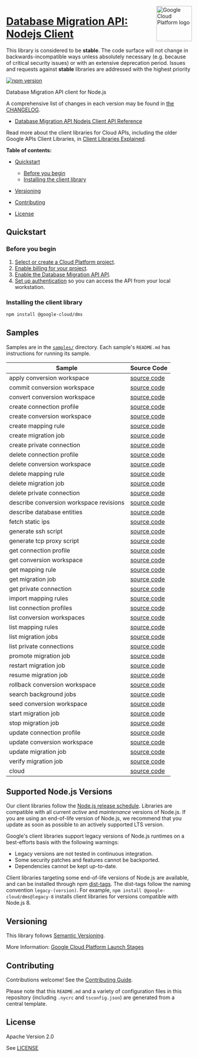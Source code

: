 [//]: # "This README.md file is auto-generated, all changes to this file will be lost."
[//]: # "The comments you see below are used to generate those parts of the template in later states."
<img src="https://avatars2.githubusercontent.com/u/2810941?v=3&s=96" alt="Google Cloud Platform logo" title="Google Cloud Platform" align="right" height="96" width="96"/>

# [Database Migration API: Nodejs Client][homepage]

This library is considered to be **stable**. The code surface will not change in backwards-incompatible ways
unless absolutely necessary (e.g. because of critical security issues) or with
an extensive deprecation period. Issues and requests against **stable** libraries
are addressed with the highest priority

[![npm version](https://img.shields.io/npm/v/@google-cloud/dms.svg)](https://www.npmjs.org/package/@google-cloud/dms)

Database Migration API client for Node.js

[//]: # "partials.introduction"

A comprehensive list of changes in each version may be found in
[the CHANGELOG][homepage_changelog].

* [Database Migration API Nodejs Client API Reference](https://cloud.google.com/nodejs/docs/reference/clouddms/latest)


Read more about the client libraries for Cloud APIs, including the older
Google APIs Client Libraries, in [Client Libraries Explained][explained].

[explained]: https://cloud.google.com/apis/docs/client-libraries-explained

**Table of contents:**

* [Quickstart](#quickstart)
  * [Before you begin](#before-you-begin)
  * [Installing the client library](#installing-the-client-library)

* [Versioning](#versioning)
* [Contributing](#contributing)
* [License](#license)

## Quickstart
### Before you begin

1.  [Select or create a Cloud Platform project][projects].
1.  [Enable billing for your project][billing].
1.  [Enable the Database Migration API API][enable_api].
1.  [Set up authentication][auth] so you can access the
    API from your local workstation.
### Installing the client library

```bash
npm install @google-cloud/dms
```

[//]: # "partials.body"

## Samples

Samples are in the [`samples/`][homepage_samples] directory. Each sample's `README.md` has instructions for running its sample.

| Sample                      | Source Code                       |
| --------------------------- | --------------------------------- |
| apply conversion workspace | [source code](https://github.com/googleapis/google-cloud-node/blob/main/packages/google-cloud-clouddms/samples/generated/v1/data_migration_service.apply_conversion_workspace.js) |
| commit conversion workspace | [source code](https://github.com/googleapis/google-cloud-node/blob/main/packages/google-cloud-clouddms/samples/generated/v1/data_migration_service.commit_conversion_workspace.js) |
| convert conversion workspace | [source code](https://github.com/googleapis/google-cloud-node/blob/main/packages/google-cloud-clouddms/samples/generated/v1/data_migration_service.convert_conversion_workspace.js) |
| create connection profile | [source code](https://github.com/googleapis/google-cloud-node/blob/main/packages/google-cloud-clouddms/samples/generated/v1/data_migration_service.create_connection_profile.js) |
| create conversion workspace | [source code](https://github.com/googleapis/google-cloud-node/blob/main/packages/google-cloud-clouddms/samples/generated/v1/data_migration_service.create_conversion_workspace.js) |
| create mapping rule | [source code](https://github.com/googleapis/google-cloud-node/blob/main/packages/google-cloud-clouddms/samples/generated/v1/data_migration_service.create_mapping_rule.js) |
| create migration job | [source code](https://github.com/googleapis/google-cloud-node/blob/main/packages/google-cloud-clouddms/samples/generated/v1/data_migration_service.create_migration_job.js) |
| create private connection | [source code](https://github.com/googleapis/google-cloud-node/blob/main/packages/google-cloud-clouddms/samples/generated/v1/data_migration_service.create_private_connection.js) |
| delete connection profile | [source code](https://github.com/googleapis/google-cloud-node/blob/main/packages/google-cloud-clouddms/samples/generated/v1/data_migration_service.delete_connection_profile.js) |
| delete conversion workspace | [source code](https://github.com/googleapis/google-cloud-node/blob/main/packages/google-cloud-clouddms/samples/generated/v1/data_migration_service.delete_conversion_workspace.js) |
| delete mapping rule | [source code](https://github.com/googleapis/google-cloud-node/blob/main/packages/google-cloud-clouddms/samples/generated/v1/data_migration_service.delete_mapping_rule.js) |
| delete migration job | [source code](https://github.com/googleapis/google-cloud-node/blob/main/packages/google-cloud-clouddms/samples/generated/v1/data_migration_service.delete_migration_job.js) |
| delete private connection | [source code](https://github.com/googleapis/google-cloud-node/blob/main/packages/google-cloud-clouddms/samples/generated/v1/data_migration_service.delete_private_connection.js) |
| describe conversion workspace revisions | [source code](https://github.com/googleapis/google-cloud-node/blob/main/packages/google-cloud-clouddms/samples/generated/v1/data_migration_service.describe_conversion_workspace_revisions.js) |
| describe database entities | [source code](https://github.com/googleapis/google-cloud-node/blob/main/packages/google-cloud-clouddms/samples/generated/v1/data_migration_service.describe_database_entities.js) |
| fetch static ips | [source code](https://github.com/googleapis/google-cloud-node/blob/main/packages/google-cloud-clouddms/samples/generated/v1/data_migration_service.fetch_static_ips.js) |
| generate ssh script | [source code](https://github.com/googleapis/google-cloud-node/blob/main/packages/google-cloud-clouddms/samples/generated/v1/data_migration_service.generate_ssh_script.js) |
| generate tcp proxy script | [source code](https://github.com/googleapis/google-cloud-node/blob/main/packages/google-cloud-clouddms/samples/generated/v1/data_migration_service.generate_tcp_proxy_script.js) |
| get connection profile | [source code](https://github.com/googleapis/google-cloud-node/blob/main/packages/google-cloud-clouddms/samples/generated/v1/data_migration_service.get_connection_profile.js) |
| get conversion workspace | [source code](https://github.com/googleapis/google-cloud-node/blob/main/packages/google-cloud-clouddms/samples/generated/v1/data_migration_service.get_conversion_workspace.js) |
| get mapping rule | [source code](https://github.com/googleapis/google-cloud-node/blob/main/packages/google-cloud-clouddms/samples/generated/v1/data_migration_service.get_mapping_rule.js) |
| get migration job | [source code](https://github.com/googleapis/google-cloud-node/blob/main/packages/google-cloud-clouddms/samples/generated/v1/data_migration_service.get_migration_job.js) |
| get private connection | [source code](https://github.com/googleapis/google-cloud-node/blob/main/packages/google-cloud-clouddms/samples/generated/v1/data_migration_service.get_private_connection.js) |
| import mapping rules | [source code](https://github.com/googleapis/google-cloud-node/blob/main/packages/google-cloud-clouddms/samples/generated/v1/data_migration_service.import_mapping_rules.js) |
| list connection profiles | [source code](https://github.com/googleapis/google-cloud-node/blob/main/packages/google-cloud-clouddms/samples/generated/v1/data_migration_service.list_connection_profiles.js) |
| list conversion workspaces | [source code](https://github.com/googleapis/google-cloud-node/blob/main/packages/google-cloud-clouddms/samples/generated/v1/data_migration_service.list_conversion_workspaces.js) |
| list mapping rules | [source code](https://github.com/googleapis/google-cloud-node/blob/main/packages/google-cloud-clouddms/samples/generated/v1/data_migration_service.list_mapping_rules.js) |
| list migration jobs | [source code](https://github.com/googleapis/google-cloud-node/blob/main/packages/google-cloud-clouddms/samples/generated/v1/data_migration_service.list_migration_jobs.js) |
| list private connections | [source code](https://github.com/googleapis/google-cloud-node/blob/main/packages/google-cloud-clouddms/samples/generated/v1/data_migration_service.list_private_connections.js) |
| promote migration job | [source code](https://github.com/googleapis/google-cloud-node/blob/main/packages/google-cloud-clouddms/samples/generated/v1/data_migration_service.promote_migration_job.js) |
| restart migration job | [source code](https://github.com/googleapis/google-cloud-node/blob/main/packages/google-cloud-clouddms/samples/generated/v1/data_migration_service.restart_migration_job.js) |
| resume migration job | [source code](https://github.com/googleapis/google-cloud-node/blob/main/packages/google-cloud-clouddms/samples/generated/v1/data_migration_service.resume_migration_job.js) |
| rollback conversion workspace | [source code](https://github.com/googleapis/google-cloud-node/blob/main/packages/google-cloud-clouddms/samples/generated/v1/data_migration_service.rollback_conversion_workspace.js) |
| search background jobs | [source code](https://github.com/googleapis/google-cloud-node/blob/main/packages/google-cloud-clouddms/samples/generated/v1/data_migration_service.search_background_jobs.js) |
| seed conversion workspace | [source code](https://github.com/googleapis/google-cloud-node/blob/main/packages/google-cloud-clouddms/samples/generated/v1/data_migration_service.seed_conversion_workspace.js) |
| start migration job | [source code](https://github.com/googleapis/google-cloud-node/blob/main/packages/google-cloud-clouddms/samples/generated/v1/data_migration_service.start_migration_job.js) |
| stop migration job | [source code](https://github.com/googleapis/google-cloud-node/blob/main/packages/google-cloud-clouddms/samples/generated/v1/data_migration_service.stop_migration_job.js) |
| update connection profile | [source code](https://github.com/googleapis/google-cloud-node/blob/main/packages/google-cloud-clouddms/samples/generated/v1/data_migration_service.update_connection_profile.js) |
| update conversion workspace | [source code](https://github.com/googleapis/google-cloud-node/blob/main/packages/google-cloud-clouddms/samples/generated/v1/data_migration_service.update_conversion_workspace.js) |
| update migration job | [source code](https://github.com/googleapis/google-cloud-node/blob/main/packages/google-cloud-clouddms/samples/generated/v1/data_migration_service.update_migration_job.js) |
| verify migration job | [source code](https://github.com/googleapis/google-cloud-node/blob/main/packages/google-cloud-clouddms/samples/generated/v1/data_migration_service.verify_migration_job.js) |
| cloud | [source code](https://github.com/googleapis/google-cloud-node/blob/main/packages/google-cloud-clouddms/samples/generated/v1/snippet_metadata_google.cloud.clouddms.v1.json) |


## Supported Node.js Versions

Our client libraries follow the [Node.js release schedule](https://github.com/nodejs/release#release-schedule).
Libraries are compatible with all current _active_ and _maintenance_ versions of
Node.js.
If you are using an end-of-life version of Node.js, we recommend that you update
as soon as possible to an actively supported LTS version.

Google's client libraries support legacy versions of Node.js runtimes on a
best-efforts basis with the following warnings:

* Legacy versions are not tested in continuous integration.
* Some security patches and features cannot be backported.
* Dependencies cannot be kept up-to-date.

Client libraries targeting some end-of-life versions of Node.js are available, and
can be installed through npm [dist-tags](https://docs.npmjs.com/cli/dist-tag).
The dist-tags follow the naming convention `legacy-(version)`.
For example, `npm install @google-cloud/dms@legacy-8` installs client libraries
for versions compatible with Node.js 8.

## Versioning

This library follows [Semantic Versioning](http://semver.org/).

More Information: [Google Cloud Platform Launch Stages][launch_stages]

[launch_stages]: https://cloud.google.com/terms/launch-stages

## Contributing

Contributions welcome! See the [Contributing Guide](https://github.com/googleapis/google-cloud-node/blob/main/packages/google-cloud-clouddms/CONTRIBUTING.md).

Please note that this `README.md`
and a variety of configuration files in this repository (including `.nycrc` and `tsconfig.json`)
are generated from a central template.

## License

Apache Version 2.0

See [LICENSE](https://github.com/googleapis/google-cloud-node/blob/main/packages/google-cloud-clouddms/LICENSE)

[shell_img]: https://gstatic.com/cloudssh/images/open-btn.png
[projects]: https://console.cloud.google.com/project
[billing]: https://support.google.com/cloud/answer/6293499#enable-billing
[enable_api]: https://console.cloud.google.com/flows/enableapi?apiid=datamigration.googleapis.com
[auth]: https://cloud.google.com/docs/authentication/external/set-up-adc-local
[homepage_samples]: https://github.com/googleapis/google-cloud-node/blob/main/packages/google-cloud-clouddms/samples
[homepage_changelog]: https://github.com/googleapis/google-cloud-node/blob/main/packages/google-cloud-clouddms/CHANGELOG.md
[homepage]: https://github.com/googleapis/google-cloud-node/blob/main/packages/google-cloud-clouddms
